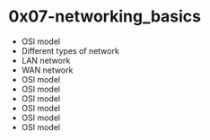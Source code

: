 # 0x07-networking_basics
<html>
<body>
<section>
<ul>
<li>OSI model</li>
<li>Different types of network</li>
<li>LAN network</li>
<li>WAN network</li>
<li>OSI model</li>
<li>OSI model</li>
<li>OSI model</li>
<li>OSI model</li>
<li>OSI model</li>
<li>OSI model</li>
</ul>
</section>
</body>
</html>

